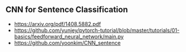 ## CNN for Sentence Classification
- https://arxiv.org/pdf/1408.5882.pdf
- https://github.com/yunjey/pytorch-tutorial/blob/master/tutorials/01-basics/feedforward_neural_network/main.py
- https://github.com/yoonkim/CNN_sentence